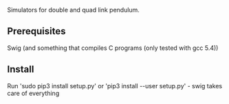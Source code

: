 Simulators for double and quad link pendulum. 

## Prerequisites
Swig (and something that compiles C programs (only tested with gcc 5.4))

## Install

Run 'sudo pip3 install setup.py' or 'pip3 install --user setup.py' - swig takes care of everything
